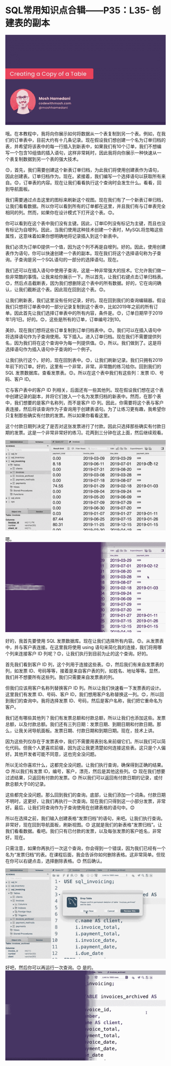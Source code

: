 # SQL常用知识点合辑——P35：L35- 创建表的副本 

![](img/635946abf0739e20a34437b943210825_0.png)

哦。在本教程中，我将向你展示如何将数据从一个表复制到另一个表。例如，在我们的订单表中，目前大约有十几条记录。现在假设我们想创建一个名为订单归档的表，并希望将该表中的每一行插入到新表中，如果我们有10个订单，我们不想编写一个包含10组值的插入语句，这样非常耗时，因此我将向你展示一种快速从一个表复制数据到另一个表的强大技术。

😊，首先，我们需要创建这个新表订单归档，为此我们将使用创建表作为语句，因此创建表。订单归档作为。现在。紧接着，我们编写一个选择语句以获取所有来自。😊，订单表的内容。现在让我们看看执行这个查询时会发生什么。看看，回到导航面板。

我们需要通过点击这里的图标来刷新这个视图。现在我们有了一个新表订单归档，让我们看看数据。所以你可以看到所有的订单都在这里，并且我们有与订单表完全相同的列。然而，如果你在设计模式下打开这个表。😊。

你可以看到在这个表中我们没有主键。因此，订单ID列没有标记为主键，而且也没有标记为自增列。因此，当我们使用这种技术创建一个表时，MySQL将忽略这些属性，这意味着如果你想明确地将记录插入到这个新表中。

我们必须为订单ID提供一个值，因为这个列不再是自增列。好的。因此，使用创建表作为语句，你可以快速创建一个表的副本。现在我们将这个选择语句称为子查询。子查询是另一个SQL语句的一部分的选择语句。现在。

我们还可以在插入语句中使用子查询，这是一种非常强大的技术。它允许我们做一些非常酷的事情。让我来给你展示一下。所以首先，让我们右键点击订单归档表。😊，然后点击截断表，因为我们想删除这个表中的所有数据。好的，它在询问确认，让我们截断这个表。因此现在回到这个表。😊。

让我们刷新表，我们这里没有任何记录，好的。现在回到我们的查询编辑器。假设我们只想将订单表中的一部分记录复制到这个表中，比如2019年之前的所有订单。因此首先让我们选择订单表中的所有内容，条件是。😊，订单日期早于2019年1月1日。好的。😊，这些是所有的订单，订单编号2到10。

美妙。现在我们想将这些订单复制到订单归档表中。😊。我们可以在插入语句中将选择语句作为子查询使用。写下插入。进入订单归档。现在我们不需要提供列名，因为我们将在这个查询中为每一列提供值。😊，所以。我们做到了。这是将选择语句作为插入语句中子查询的一个例子。

让我们执行这个。好的，现在回到表中。😊，让我们刷新记录。我们只拥有2019年前下的订单。好的，这里有一个非常，非常。非常酷的练习给你。回到我们的 SQL 发票数据库。查看发票表。😊。所以在这个表中我们有这些列：发票 ID、号码、客户 ID。

它与客户表中的客户 ID 列相关，后面还有一些其他列。现在假设我们想在这个表中创建记录的副本，并将它们放入一个名为发票归档的新表中。然而，在那个表中，我们想要的是客户名称列，而不是客户 ID 列。因此，你需要将这个表与客户表连接，然后将该查询作为子查询用于创建表语句。为了让练习更有趣，我希望你只复制那些确实有付款的发票。所以如果你看看这里。

这个付款日期列决定了是否对这张发票进行了付款。因此只选择那些确实有付款日期的发票。这是一个非常非常好的练习。花两到三分钟在这上面，然后继续观看。

![](img/635946abf0739e20a34437b943210825_2.png)

嗯。![](img/635946abf0739e20a34437b943210825_4.png)

好的，我首先要使用 SQL 发票数据库。现在让我们选择所有内容。😊。从发票表中，并与客户表连接。在这里我将使用 using 语句来简化我的连接，我们将用哪个列来连接客户 ID 列呢？😊，让我们执行到目前为止的这个查询。好的。

首先我们看到客户 ID 列，这个列用于连接这些表。😊，然后我们有来自发票表的列，如发票 ID、号码等等，接着是来自客户表的列，如姓名、地址等等。显然，我们并不想要所有这些列。我们只需要来自发票表的列。

但我们应该用客户名称列替换客户 ID 列。所以让我们快速看一下发票表的设计。这里我们有发票 ID、号码、客户 ID，我们想用客户名称替换这一列。😊，所以回到我们的查询中。我将选择发票 ID、号码，然后是客户名称，我们把它重命名为客户。

我们还有哪些其他列？我们有发票总额和付款总额，所以让我们也添加这些。发票总额，以及付款总额。我们还有三列日期：发票日期、到期日期和付款日期。那么，让我关闭导航面板。发票日期、付款日期和到期日期。现在，技术上讲。

因为这些列仅存在于发票表中，我们不需要用表别名来前缀它们。所以我们可以简化代码。但我个人更喜欢前缀，因为这让我更清楚如何连接这些表。这只是个人偏好。其他开发者可能不同意，这也完全没问题。

所以无论你喜欢什么，这都完全没问题。让我们执行查询，确保得到正确的结果。😊 所以我们有发票 ID，编号，客户，漂亮，然后是其他这些列。😊 现在我们想要过滤结果，只返回有付款的发票。😊 所以我们可以返回有付款日期的记录，或付款总额大于0的记录。

这些都完全没问题。那么回到我们的查询。底部，让我们添加一个词条。付款日期不明时，这更好，让我们再执行一次查询。现在我们只得到这一小部分发票，非常好。最后，让我们将查询作为子查询使用在创建表格的语句中。😊

所以在选择之前，我们输入创建表格“发票归档”的语句，来吧。让我们执行查询。非常好，现在回到导航面板，刷新视图。😊 这就是我们的新表格“发票归档”。让我们看看数据。看吧。我们只有已付款的发票，以及每张发票的客户姓名，非常好。现在。

只需注意，如果你再执行一次这个查询，你会得到一个错误，因为我们已经有一个名为“发票归档”的表。在课程后面，我会告诉你如何删除表格。这非常简单。但现在你可以右键点击，选择删除表格。😊 然后确认。

![](img/635946abf0739e20a34437b943210825_6.png)

好吧，然后你可以再运行一次查询。😊 是的。![](img/635946abf0739e20a34437b943210825_8.png)
